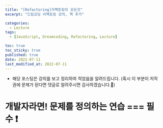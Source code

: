 ```yaml
---
title: "[Refactoring]리팩토링의 모든것"
excerpt: "드림코딩 리팩토링 강의, 책 추가"

categories:
  - Lecture
tags:
  - [JavaScript, Dreamcoding, Refactoring, Lecture]

toc: true
toc_sticky: true
published: true
date: 2022-07-11
last_modified_at: 2022-07-11
---
```


- 해당 포스팅은 강의를 보고 정리하여 적었음을 알려드립니다. (혹시 이 부분이 저작권에 문제가 된다면 댓글로 알려주시면 감사하겠습니다.🙏)

# 개발자라면! 문제를 정의하는 연습 === 필수 ❗️
